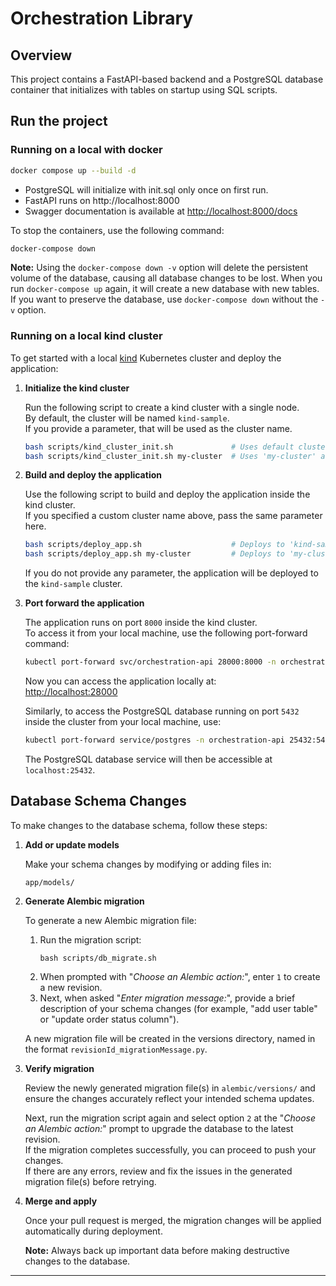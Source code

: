 # Orchestration Library

## Overview

This project contains a FastAPI-based backend and a PostgreSQL database container that initializes with tables on startup using SQL scripts.

## Run the project

### Running on a local with docker
```bash
docker compose up --build -d
```
- PostgreSQL will initialize with init.sql only once on first run.
- FastAPI runs on http://localhost:8000
- Swagger documentation is available at [http://localhost:8000/docs](http://localhost:8000/docs)

To stop the containers, use the following command:

```bash
docker-compose down
```

**Note:** Using the `docker-compose down -v` option will delete the persistent volume of the database, causing all database changes to be lost. When you run `docker-compose up` again, it will create a new database with new tables. If you want to preserve the database, use `docker-compose down` without the `-v` option.

### Running on a local kind cluster

To get started with a local [kind](https://kind.sigs.k8s.io/) Kubernetes cluster and deploy the application:

1. **Initialize the kind cluster**

   Run the following script to create a kind cluster with a single node.  
   By default, the cluster will be named `kind-sample`.  
   If you provide a parameter, that will be used as the cluster name.

   ```bash
   bash scripts/kind_cluster_init.sh             # Uses default cluster name 'kind-sample'
   bash scripts/kind_cluster_init.sh my-cluster  # Uses 'my-cluster' as the cluster name
   ```

2. **Build and deploy the application**

   Use the following script to build and deploy the application inside the kind cluster.  
   If you specified a custom cluster name above, pass the same parameter here.

   ```bash
   bash scripts/deploy_app.sh                    # Deploys to 'kind-sample' by default
   bash scripts/deploy_app.sh my-cluster         # Deploys to 'my-cluster'
   ```

   If you do not provide any parameter, the application will be deployed to the `kind-sample` cluster.

3. **Port forward the application**

   The application runs on port `8000` inside the kind cluster.  
   To access it from your local machine, use the following port-forward command:

   ```bash
   kubectl port-forward svc/orchestration-api 28000:8000 -n orchestration-api
   ```

   Now you can access the application locally at:  
   [http://localhost:28000](http://localhost:28000) 

   Similarly, to access the PostgreSQL database running on port `5432` inside the cluster from your local machine, use:

   ```bash
   kubectl port-forward service/postgres -n orchestration-api 25432:5432
   ```
   The PostgreSQL database service will then be accessible at `localhost:25432`.

## Database Schema Changes

To make changes to the database schema, follow these steps:

1. **Add or update models**

   Make your schema changes by modifying or adding files in:

   ```
   app/models/
   ```

2. **Generate Alembic migration**

   To generate a new Alembic migration file:

   1. Run the migration script:
      ```
      bash scripts/db_migrate.sh
      ```
   2. When prompted with "_Choose an Alembic action:_", enter `1` to create a new revision.
   3. Next, when asked "_Enter migration message:_", provide a brief description of your schema changes (for example, "add user table" or "update order status column").  
   
   A new migration file will be created in the versions directory, named in the format `revisionId_migrationMessage.py`.

3. **Verify migration**

   Review the newly generated migration file(s) in `alembic/versions/` and ensure the changes accurately reflect your intended schema updates.

   Next, run the migration script again and select option `2` at the "_Choose an Alembic action:_" prompt to upgrade the database to the latest revision.  
   If the migration completes successfully, you can proceed to push your changes.  
   If there are any errors, review and fix the issues in the generated migration file(s) before retrying.

4. **Merge and apply**

   Once your pull request is merged, the migration changes will be applied automatically during deployment.

   **Note:** Always back up important data before making destructive changes to the database.

---

